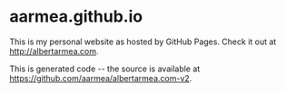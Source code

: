 # aarmea.github.io

This is my personal website as hosted by GitHub Pages. Check it out at
<http://albertarmea.com>.

This is generated code -- the source is available at
<https://github.com/aarmea/albertarmea.com-v2>.
